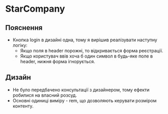 # StarCompany

## Пояснення
- Кнопка login в дизайні одна, тому я вирішив реалізувати наступну логіку:
  - Якщо поля в header порожні, то відкривається форма реєстрації.
  - Якщо користувач ввів хоча б один символ в будь-яке поле в header, нижня форма ігнорується.

## Дизайн
- Не було передбачено консультації з дизайнером, тому ефекти робилися на власний розсуд.
- Основні одиниці виміру - rem, що дозволяють керувати розміром контенту.
